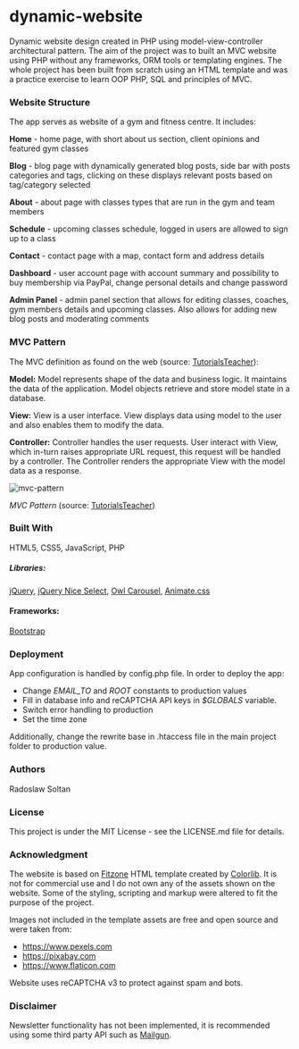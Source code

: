 # dynamic-website

Dynamic website design created in PHP using model-view-controller architectural pattern. The aim of the project was to built an MVC website using PHP without any frameworks, ORM tools or templating engines. The whole project has been built from scratch using an HTML template and was a practice exercise to learn OOP PHP, SQL and principles of MVC. 

### Website Structure

The app serves as website of a gym and fitness centre. It includes:

**Home** - home page, with short about us section, client opinions and featured gym classes

**Blog** - blog page with dynamically generated blog posts, side bar with posts categories and tags, clicking on these displays relevant posts based on tag/category selected

**About** - about page with classes types that are run in the gym and team members

**Schedule** - upcoming classes schedule, logged in users are allowed to sign up to a class

**Contact** - contact page with a map, contact form and address details

**Dashboard** - user account page with account summary and possibility to buy membership via PayPal, change personal details and change password

**Admin Panel** - admin panel section that allows for editing classes, coaches, gym members details and upcoming classes. Also allows for adding new blog posts and moderating comments

### MVC Pattern

The MVC definition as found on the web (source: [TutorialsTeacher](https://www.tutorialsteacher.com/mvc/mvc-architecture)):

**Model:** Model represents shape of the data and business logic. It maintains the data of the application. Model objects retrieve and store model state in a database.

**View:** View is a user interface. View displays data using model to the user and also enables them to modify the data.

**Controller:** Controller handles the user requests. User interact with View, which in-turn raises appropriate URL request, this request will be handled by a controller. The Controller renders the appropriate View with the model data as a response.

 ![mvc-pattern](https://www.tutorialsteacher.com/Content/images/mvc/mvc-architecture.png)
 
 *MVC Pattern* (source: [TutorialsTeacher](https://www.tutorialsteacher.com/mvc/mvc-architecture))

### Built With

HTML5, CSS5, JavaScript, PHP

##### Libraries: 

[jQuery](https://jquery.com), [jQuery Nice Select](https://hernansartorio.com/jquery-nice-select/), [Owl Carousel](https://owlcarousel2.github.io/OwlCarousel2/), [Animate.css](https://daneden.github.io/animate.css/)

#### Frameworks:

[Bootstrap](https://getbootstrap.com) 

### Deployment

App configuration is handled by config.php file. In order to deploy the app:
 
 - Change *EMAIL_TO* and *ROOT* constants to production values
 - Fill in database info and reCAPTCHA API keys in *$GLOBALS* variable.
 - Switch error handling to production
 - Set the time zone
 
Additionally, change the rewrite base in .htaccess file in the main project folder to production value. 

### Authors

Radoslaw Soltan

### License

This project is under the MIT License - see the LICENSE.md file for details.

### Acknowledgment 

The website is based on [Fitzone](https://colorlib.com/wp/template/fitzone/) HTML template created by [Colorlib](https://colorlib.com/). It is not for commercial use and I do not own any of the assets shown on the website. Some of the styling, scripting and markup were altered to fit the purpose of the project.

Images not included in the template assets are free and open source and were taken from:

* https://www.pexels.com
* https://pixabay.com
* https://www.flaticon.com 

Website uses reCAPTCHA v3 to protect against spam and bots.


### Disclaimer

Newsletter functionality has not been implemented, it is recommended using some third party API such as [Mailgun](https://www.mailgun.com).